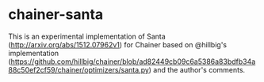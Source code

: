 # chainer-santa

This is an experimental implementation of Santa (http://arxiv.org/abs/1512.07962v1) for Chainer based on @hillbig's implementation (https://github.com/hillbig/chainer/blob/ad82449cb09c6a5386a83bdfb34a88c50ef2cf59/chainer/optimizers/santa.py) and the author's comments.
